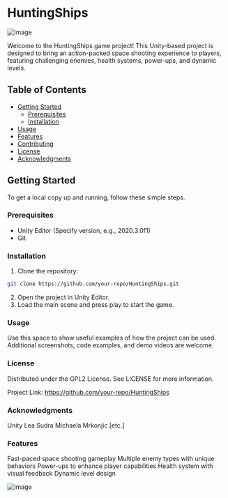 # HuntingShips
![image](https://github.com/Bimbulli/HuntingShips/assets/156709258/3cbfac8d-114f-48d3-b8db-239c846f3e73)


Welcome to the HuntingShips game project! This Unity-based project is designed to bring an action-packed space shooting experience to players, featuring challenging enemies, health systems, power-ups, and dynamic levels.

## Table of Contents

- [Getting Started](#getting-started)
  - [Prerequisites](#prerequisites)
  - [Installation](#installation)
- [Usage](#usage)
- [Features](#features)
- [Contributing](#contributing)
- [License](#license)
- [Acknowledgments](#acknowledgments)

## Getting Started

To get a local copy up and running, follow these simple steps.

### Prerequisites

- Unity Editor (Specify version, e.g., 2020.3.0f1)
- Git

### Installation

1. Clone the repository:
```bash
git clone https://github.com/your-repo/HuntingShips.git
```
2. Open the project in Unity Editor.
3. Load the main scene and press play to start the game.

### Usage
Use this space to show useful examples of how the project can be used. Additional screenshots, code examples, and demo videos are welcome.

### License
Distributed under the GPL2 License. See LICENSE for more information.

Project Link: https://github.com/your-repo/HuntingShips

### Acknowledgments
Unity
Lea Sudra
Michaela Mrkonjic
[etc.]

### Features
Fast-paced space shooting gameplay
Multiple enemy types with unique behaviors
Power-ups to enhance player capabilities
Health system with visual feedback
Dynamic level design

![image](https://github.com/Bimbulli/HuntingShips/assets/156709258/4c49f294-c2d5-47ac-806c-75107f406f64)
